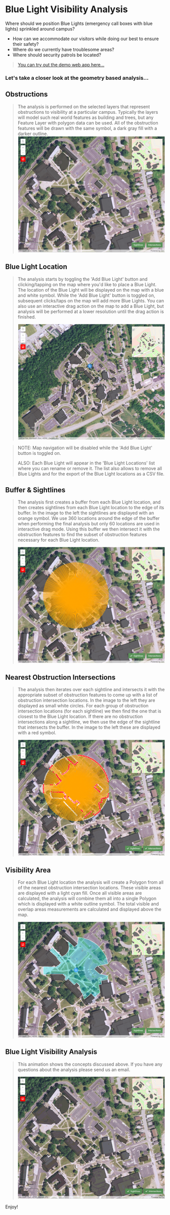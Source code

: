 
# Blue Light Visibility Analysis

Where should we position Blue Lights (emergency call boxes with blue lights) sprinkled around campus?

* How can we accommodate our visitors while doing our best to ensure their safety?
* Where do we currently have troublesome areas?
* Where should security patrols be located?

> [You can try out the demo web app here...](https://apl.esri.com/jg/BlueLights/index.html)

### Let's take a closer look at the geometry based analysis...

## Obstructions
> The analysis is performed on the selected layers that represent obstructions to visibility at a particular campus. Typically the layers will model such real world features as building and trees, but any Feature Layer with polygon data can be used. All of the obstruction features will be drawn with the same symbol, a dark gray fill with a darker outline.
![](./images/doc/blue_light_analysis_001.png)

## Blue Light Location
> The analysis starts by toggling the 'Add Blue Light' button and clicking/tapping on the map where you'd like to place a Blue Light. The location of the Blue Light will be displayed on the map with a blue and white symbol. While the 'Add Blue Light' button is toggled on, subsequent clicks/taps on the map will add more Blue Lights. You can also use an interactive drag action on the map to add a Blue Light, but analysis will be performed at a lower resolution until the drag action is finished.
>
> ![](./images/doc/blue_light_analysis_001b.png)

> NOTE: Map navigation will be disabled while the 'Add Blue Light' button is toggled on.
>
> ALSO: Each Blue Light will appear in the 'Blue Light Locations' list where you can rename or remove it. The list also allows to remove all Blue Lights and for the export of the Blue Light locations as a CSV file.

## Buffer & Sightlines
> The analysis first creates a buffer from each Blue Light location, and then creates sightlines from each Blue Light location to the edge of its buffer. In the image to the left the sightlines are displayed with an orange symbol. We use 360 locations around the edge of the buffer when performing the final analysis but only 60 locations are used in interactive drag mode. Using this buffer we then intersect it with the obstruction features to find the subset of obstruction features necessary for each Blue Light location.
>
> ![](./images/doc/blue_light_analysis_002.png)


## Nearest Obstruction Intersections
> The analysis then iterates over each sightline and intersects it with the appropriate subset of obstruction features to come up with a list of obstruction intersection locations. In the image to the left they are displayed as small white circles. For each group of obstruction intersection locations (for each sightline) we then find the one that is closest to the Blue Light location. If there are no obstruction intersections along a sightline, we then use the edge of the sightline that intersects the buffer. In the image to the left these are displayed with a red symbol.
>
> ![](./images/doc/blue_light_analysis_003.png)

## Visibility Area
> For each Blue Light location the analysis will create a Polygon from all of the nearest obstruction intersection locations. These visible areas are displayed with a light cyan fill. Once all visible areas are calculated, the analysis will combine them all into a single Polygon which is displayed with a white outline symbol. The total visible and overlap areas measurements are calculated and displayed above the map.
>
> ![](./images/doc/blue_light_analysis_005.png)

## Blue Light Visibility Analysis
> This animation shows the concepts discussed above. If you have any questions about the analysis please send us an email.
>
> ![](./images/doc/BlueLightsAnalysis.gif)

Enjoy!

